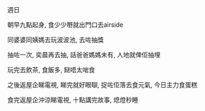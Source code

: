 週日

朝早九點起身, 食少少嘢就出門口去airside

同婆婆同姨媽去玩波波池, 去咗抽獎

抽咗一次, 奕晨再去抽, 話爸爸媽媽未有, 人地就俾佢抽埋

玩完去飲茶, 食飯多, 餸唔太啱食

之後返屋企睇電視, 睇完就好眼瞓, 捉咗佢落去食元氣, 今日主力食蛋糕

食完返屋企沖涼睇電視, 十點講完故事, 熄燈秒睡
